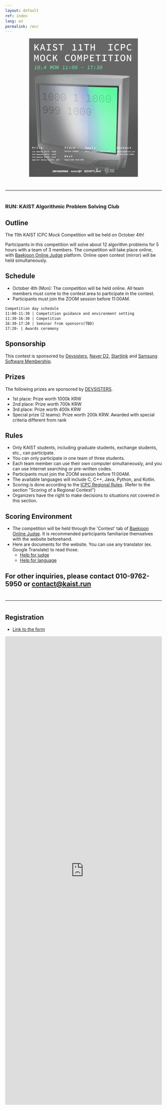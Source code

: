 ```yaml
---
layout: default
ref: index
lang: en
permalink: /en/
---
```


<div style="text-align: center">
	<img src="/contest/2021-fall/poster_en.jpg" alt="poster_en" style="width: 350px;"/>
</div>
<hr style="size: 20; margin-top: 40px; margin-bottom: 40px; border: solid; border-width: 0; border-bottom: 1px solid #e8e8e8;"/>


### RUN: KAIST Algorithmic Problem Solving Club

## Outline

The 11th KAIST ICPC Mock Competition will be held on October 4th!

Participants in this competition will solve about 12 algorithm problems for 5 hours with a team of 3 members.
The competition will take place online, with [Baekjoon Online Judge](https://acmicpc.net) platform. Online open contest (mirror) will be held simultaneously.

## Schedule

- October 4th (Mon): The competition will be held online. All team members must come to the contest area to participate in the contest.
- Participants must join the ZOOM session before 11:00AM.
```
Competition day schedule
11:00-11:30 | Competition guidance and environment setting
11:30-16:30 | Competition
16:30-17:20 | Seminar from sponsors(TBD)
17:20- | Awards ceremony
```

## Sponsorship

This contest is sponsored by [Devsisters](https://www.devsisters.com/), [Naver D2](https://d2.naver.com), [Startlink](http://startlink.io) and [Samsung Software Membership](https://www.secmem.org/).

## Prizes

The following prizes are sponsored by [DEVSISTERS](http://www.devsisters.com/).

- 1st place: Prize worth 1000k KRW
- 2nd place: Prize worth 700k KRW
- 3rd place: Prize worth 400k KRW
- Special prize (2 teams): Prize worth 200k KRW. Awarded with special criteria different from rank

## Rules

- Only KAIST students, including graduate students, exchange students, etc., can participate.
- You can only participate in one team of three students.
- Each team member can use their own computer simultaneously, and you can use Internet searching or pre-written codes.
- Participants must join the ZOOM session before 11:00AM.
- The available languages will include C, C++, Java, Python, and Kotlin.
- Scoring is done according to the [ICPC Regional Rules](https://icpc.baylor.edu/regionals/rules). (Refer to the section "Scoring of a Regional Contest")
- Organizers have the right to make decisions to situations not covered in this section.

## Scoring Environment

- The competition will be held through the 'Contest' tab of [Baekjoon Online Judge](https://www.acmicpc.net/). It is recommended participants familiarize themselves with the website beforehand.
- Here are documents for the website. You can use any translator (ex. Google Translate) to read those.
  - [Help for judge](https://www.acmicpc.net/help/judge)
  - [Help for language](https://www.acmicpc.net/help/language)

## For other inquiries, please contact 010-9762-5950 or contact@kaist.run

<hr style="margin-top: 40px; margin-bottom: 40px; border: solid; border-width: 0; border-bottom: 1px solid #e8e8e8;"/>

## Registration

- [Link to the form](https://docs.google.com/forms/d/e/1FAIpQLSc8jjCn1ynTSMIuJrwZtohBU9kQJMGn44aTUp5_9W9geZew2g/viewform?usp=sf_link)
<iframe src="https://docs.google.com/forms/d/e/1FAIpQLSc8jjCn1ynTSMIuJrwZtohBU9kQJMGn44aTUp5_9W9geZew2g/viewform" frameborder="0" width="100%" height="1500px"></iframe>

